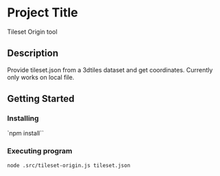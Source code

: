 # Project Title

Tileset Origin tool

## Description

Provide tileset.json from a 3dtiles dataset and get coordinates. Currently only works on local file.

## Getting Started

### Installing

`npm install``

### Executing program

`node .src/tileset-origin.js tileset.json`
